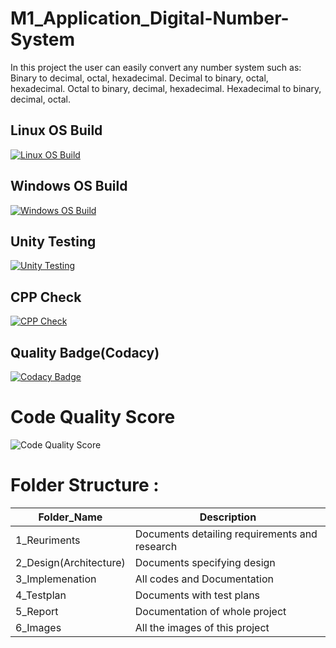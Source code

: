 # M1_Application_Digital-Number-System
In this project the user can easily convert any number system such as: Binary to decimal, octal, hexadecimal. Decimal to binary, octal, hexadecimal. Octal to binary, decimal, hexadecimal. Hexadecimal to binary, decimal, octal.

## Linux OS Build
[![Linux OS Build](https://github.com/legends07/M1_Application_Digital-Number-System/actions/workflows/linux_c-cpp.yml/badge.svg)](https://github.com/legends07/M1_Application_Digital-Number-System/blob/main/.github/workflows/linux_c-cpp.yml)

## Windows OS Build
[![Windows OS Build](https://github.com/legends07/M1_Application_Digital-Number-System/actions/workflows/Windows_c-cpp.yml/badge.svg)](https://github.com/legends07/M1_Application_Digital-Number-System/blob/main/.github/workflows/Windows_c-cpp.yml)

## Unity Testing
[![Unity Testing](https://github.com/legends07/M1_Application_Digital-Number-System/actions/workflows/Unity_Testing.yml/badge.svg)](https://github.com/legends07/M1_Application_Digital-Number-System/blob/main/.github/workflows/Unity_Testing.yml)

## CPP Check
[![CPP Check](https://github.com/legends07/M1_Application_Digital-Number-System/actions/workflows/c-cpp.yml/badge.svg)](https://github.com/legends07/M1_Application_Digital-Number-System/blob/main/.github/workflows/c-cpp.yml)

## Quality Badge(Codacy)
[![Codacy Badge](https://app.codacy.com/project/badge/Grade/e1205f42607a4dbbb2823dea36bbe860)](https://www.codacy.com/gh/legends07/M1_Application_Digital-Number-System/dashboard?utm_source=github.com&amp;utm_medium=referral&amp;utm_content=legends07/M1_Application_Digital-Number-System&amp;utm_campaign=Badge_Grade)

# Code Quality Score
![Code Quality Score](https://api.codiga.io/project/29897/score/svg)


# Folder Structure :

Folder_Name      |  Description
-----------------|--------------
1_Reuriments     |  Documents detailing requirements and research
2_Design(Architecture)         |  Documents specifying design
3_Implemenation  |  All codes and Documentation
4_Testplan       |  Documents with test plans
  5_Report       |  Documentation of whole project
6_Images         |  All the images of this project
